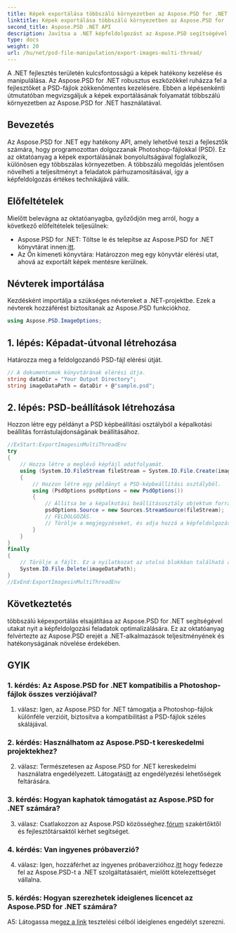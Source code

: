 ```yaml
---
title: Képek exportálása többszálú környezetben az Aspose.PSD for .NET segítségével
linktitle: Képek exportálása többszálú környezetben az Aspose.PSD for .NET segítségével
second_title: Aspose.PSD .NET API
description: Javítsa a .NET képfeldolgozást az Aspose.PSD segítségével. Exportáljon képeket többszálas környezetben. Növelje a teljesítményt és a hatékonyságot könnyedén.
type: docs
weight: 20
url: /hu/net/psd-file-manipulation/export-images-multi-thread/
---
```

A .NET fejlesztés területén kulcsfontosságú a képek hatékony kezelése és manipulálása. Az Aspose.PSD for .NET robusztus eszközökkel ruházza fel a fejlesztőket a PSD-fájlok zökkenőmentes kezelésére. Ebben a lépésenkénti útmutatóban megvizsgáljuk a képek exportálásának folyamatát többszálú környezetben az Aspose.PSD for .NET használatával.
## Bevezetés
Az Aspose.PSD for .NET egy hatékony API, amely lehetővé teszi a fejlesztők számára, hogy programozottan dolgozzanak Photoshop-fájlokkal (PSD). Ez az oktatóanyag a képek exportálásának bonyolultságával foglalkozik, különösen egy többszálas környezetben. A többszálú megoldás jelentősen növelheti a teljesítményt a feladatok párhuzamosításával, így a képfeldolgozás értékes technikájává válik.
## Előfeltételek
Mielőtt belevágna az oktatóanyagba, győződjön meg arról, hogy a következő előfeltételek teljesülnek:
-  Aspose.PSD for .NET: Töltse le és telepítse az Aspose.PSD for .NET könyvtárat innen:[itt](https://releases.aspose.com/psd/net/).
- Az Ön kimeneti könyvtára: Határozzon meg egy könyvtár elérési utat, ahová az exportált képek mentésre kerülnek.
## Névterek importálása
Kezdésként importálja a szükséges névtereket a .NET-projektbe. Ezek a névterek hozzáférést biztosítanak az Aspose.PSD funkciókhoz.
```csharp
using Aspose.PSD.ImageOptions;

```
## 1. lépés: Képadat-útvonal létrehozása
Határozza meg a feldolgozandó PSD-fájl elérési útját.
```csharp
// A dokumentumok könyvtárának elérési útja.
string dataDir = "Your Output Directory";
string imageDataPath = dataDir + @"sample.psd";
```
## 2. lépés: PSD-beállítások létrehozása
Hozzon létre egy példányt a PSD képbeállítási osztályból a képalkotási beállítás forrástulajdonságának beállításához.
```csharp
//ExStart:ExportImagesinMultiThreadEnv
try
{
    // Hozza létre a meglévő képfájl adatfolyamát.
    using (System.IO.FileStream fileStream = System.IO.File.Create(imageDataPath))
    {
        // Hozzon létre egy példányt a PSD-képbeállítási osztályból.
        using (PsdOptions psdOptions = new PsdOptions())
        {
            // Állítsa be a képalkotási beállításosztály objektum forrástulajdonságát.
            psdOptions.Source = new Sources.StreamSource(fileStream);
            // FELDOLGOZÁS.
            // Törölje a megjegyzéseket, és adja hozzá a képfeldolgozási logikáját.
        }
    }
}
finally
{
    // Törölje a fájlt. Ez a nyilatkozat az utolsó blokkban található az erőforrások megfelelő ártalmatlanítása érdekében.
    System.IO.File.Delete(imageDataPath);
}
//ExEnd:ExportImagesinMultiThreadEnv
```
## Következtetés
többszálú képexportálás elsajátítása az Aspose.PSD for .NET segítségével utakat nyit a képfeldolgozási feladatok optimalizálására. Ez az oktatóanyag felvértezte az Aspose.PSD erejét a .NET-alkalmazások teljesítményének és hatékonyságának növelése érdekében.

## GYIK

### 1. kérdés: Az Aspose.PSD for .NET kompatibilis a Photoshop-fájlok összes verziójával?

1. válasz: Igen, az Aspose.PSD for .NET támogatja a Photoshop-fájlok különféle verzióit, biztosítva a kompatibilitást a PSD-fájlok széles skálájával.

### 2. kérdés: Használhatom az Aspose.PSD-t kereskedelmi projektekhez?

 2. válasz: Természetesen az Aspose.PSD for .NET kereskedelmi használatra engedélyezett. Látogatás[itt](https://purchase.aspose.com/buy) az engedélyezési lehetőségek feltárására.

### 3. kérdés: Hogyan kaphatok támogatást az Aspose.PSD for .NET számára?

 3. válasz: Csatlakozzon az Aspose.PSD közösséghez.[fórum](https://forum.aspose.com/c/psd/34) szakértőktől és fejlesztőtársaktól kérhet segítséget.

### 4. kérdés: Van ingyenes próbaverzió?

 4. válasz: Igen, hozzáférhet az ingyenes próbaverzióhoz.[itt](https://releases.aspose.com/) hogy fedezze fel az Aspose.PSD-t a .NET szolgáltatásaiért, mielőtt kötelezettséget vállalna.

### 5. kérdés: Hogyan szerezhetek ideiglenes licencet az Aspose.PSD for .NET számára?

 A5: Látogassa meg[ez a link](https://purchase.aspose.com/temporary-license/) tesztelési célból ideiglenes engedélyt szerezni.